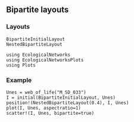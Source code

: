## Bipartite layouts

### Layouts

```@docs
BipartiteInitialLayout
NestedBipartiteLayout
```

```@setup default
using EcologicalNetworks
using EcologicalNetworksPlots
using Plots
```

### Example

```@example default
Unes = web_of_life("M_SD_033")
I = initial(BipartiteInitialLayout, Unes)
position!(NestedBipartiteLayout(0.4), I, Unes)
plot(I, Unes, aspectratio=1)
scatter!(I, Unes, bipartite=true)
```